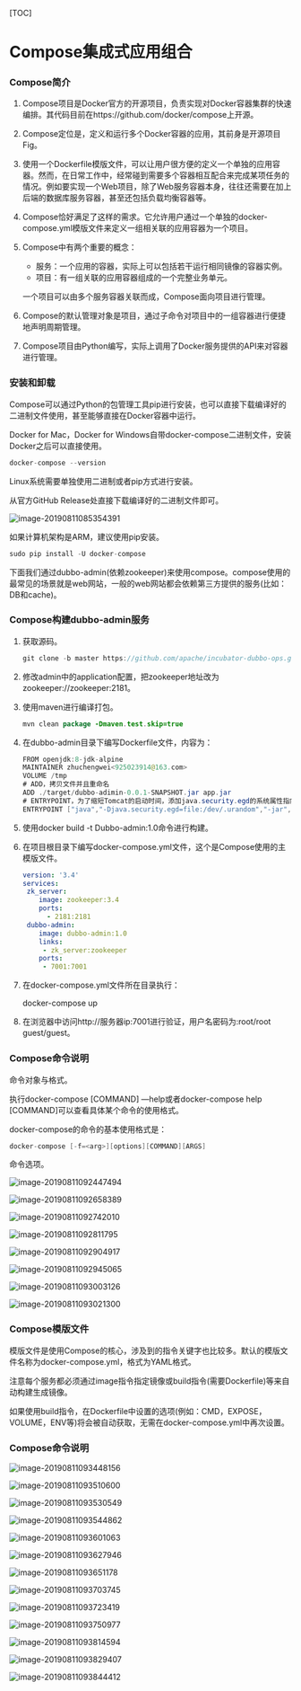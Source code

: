[TOC]

# Compose集成式应用组合

### Compose简介

1. Compose项目是Docker官方的开源项目，负责实现对Docker容器集群的快速编排。其代码目前在https://github.com/docker/compose上开源。

2. Compose定位是，定义和运行多个Docker容器的应用，其前身是开源项目Fig。

3. 使用一个Dockerfile模版文件，可以让用户很方便的定义一个单独的应用容器。然而，在日常工作中，经常碰到需要多个容器相互配合来完成某项任务的情况。例如要实现一个Web项目，除了Web服务容器本身，往往还需要在加上后端的数据库服务容器，甚至还包括负载均衡容器等。

4. Compose恰好满足了这样的需求。它允许用户通过一个单独的docker-compose.yml模版文件来定义一组相关联的应用容器为一个项目。

5. Compose中有两个重要的概念：

   * 服务：一个应用的容器，实际上可以包括若干运行相同镜像的容器实例。
   * 项目：有一组关联的应用容器组成的一个完整业务单元。

   一个项目可以由多个服务容器关联而成，Compose面向项目进行管理。

6. Compose的默认管理对象是项目，通过子命令对项目中的一组容器进行便捷地声明周期管理。

7. Compose项目由Python编写，实际上调用了Docker服务提供的API来对容器进行管理。

### 安装和卸载

Compose可以通过Python的包管理工具pip进行安装，也可以直接下载编译好的二进制文件使用，甚至能够直接在Docker容器中运行。

Docker for Mac，Docker for Windows自带docker-compose二进制文件，安装Docker之后可以直接使用。

```java
docker-compose --version
```

Linux系统需要单独使用二进制或者pip方式进行安装。

从官方GitHub Release处直接下载编译好的二进制文件即可。

![image-20190811085354391](assets/image-20190811085354391.png)

如果计算机架构是ARM，建议使用pip安装。

```java
sudo pip install -U docker-compose
```

下面我们通过dubbo-admin(依赖zookeeper)来使用compose。compose使用的最常见的场景就是web网站，一般的web网站都会依赖第三方提供的服务(比如：DB和cache)。

### Compose构建dubbo-admin服务

1. 获取源码。

   ```java
   git clone -b master https://github.com/apache/incubator-dubbo-ops.git
   ```

2. 修改admin中的application配置，把zookeeper地址改为zookeeper://zookeeper:2181。

3. 使用maven进行编译打包。

   ```java
   mvn clean package -Dmaven.test.skip=true
   ```

4. 在dubbo-admin目录下编写Dockerfile文件，内容为：

   ```java
   FROM openjdk:8-jdk-alpine
   MAINTAINER zhuchengwei<925023914@163.com>
   VOLUME /tmp
   # ADD，拷贝文件并且重命名
   ADD ./target/dubbo-adimin-0.0.1-SNAPSHOT.jar app.jar
   # ENTRYPOINT，为了缩短Tomcat的启动时间，添加java.security.egd的系统属性指向/dev/urandom作为ENTRYPOINT
   ENTRYPOINT ["java","-Djava.security.egd=file:/dev/.urandom","-jar","/app.jar"]
   ```

5. 使用docker build -t Dubbo-admin:1.0命令进行构建。

6. 在项目根目录下编写docker-compose.yml文件，这个是Compose使用的主模版文件。

   ```yaml
   version: '3.4'
   services:
   	zk_server:
       image: zookeeper:3.4
       ports:
         - 2181:2181
   	dubbo-admin:
       image: dubbo-admin:1.0
       links:
        - zk_server:zookeeper
       ports:
        - 7001:7001
   ```

7. 在docker-compose.yml文件所在目录执行：

   docker-compose up

8. 在浏览器中访问http://服务器ip:7001进行验证，用户名密码为:root/root guest/guest。

### Compose命令说明

命令对象与格式。

执行docker-compose [COMMAND] —help或者docker-compose help [COMMAND]可以查看具体某个命令的使用格式。

docker-compose的命令的基本使用格式是：

```java
docker-compose [-f=<arg>][options][COMMAND][ARGS]
```

命令选项。

![image-20190811092447494](assets/image-20190811092447494.png)

![image-20190811092658389](assets/image-20190811092658389.png)

![image-20190811092742010](assets/image-20190811092742010.png)

![image-20190811092811795](assets/image-20190811092811795.png)

![image-20190811092904917](assets/image-20190811092904917.png)

![image-20190811092945065](assets/image-20190811092945065.png)

![image-20190811093003126](assets/image-20190811093003126.png)

![image-20190811093021300](assets/image-20190811093021300.png)

### Compose模版文件

模版文件是使用Compose的核心，涉及到的指令关键字也比较多。默认的模版文件名称为docker-compose.yml，格式为YAML格式。

注意每个服务都必须通过image指令指定镜像或build指令(需要Dockerfile)等来自动构建生成镜像。

如果使用build指令，在Dockerfile中设置的选项(例如：CMD，EXPOSE，VOLUME，ENV等)将会被自动获取，无需在docker-compose.yml中再次设置。

### Compose命令说明

![image-20190811093448156](assets/image-20190811093448156.png)

![image-20190811093510600](assets/image-20190811093510600.png)

![image-20190811093530549](assets/image-20190811093530549.png)

![image-20190811093544862](assets/image-20190811093544862.png)

![image-20190811093601063](assets/image-20190811093601063.png)

![image-20190811093627946](assets/image-20190811093627946.png)

![image-20190811093651178](assets/image-20190811093651178.png)

![image-20190811093703745](assets/image-20190811093703745.png)

![image-20190811093723419](assets/image-20190811093723419.png)

![image-20190811093750977](assets/image-20190811093750977.png)

![image-20190811093814594](assets/image-20190811093814594.png)

![image-20190811093829407](assets/image-20190811093829407.png)

![image-20190811093844412](assets/image-20190811093844412.png)

